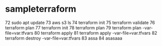 # sampleterraform

   72  sudo apt update
   73  aws s3 ls
   74  terraform init
   75  terraform validate
   76  terraform plan
   77  terraform init
   78  terraform plan
   79  terraform plan -var-file=var.tfvars
   80  terraform apply
   81  terraform apply -var-file=var.tfvars
   82  terraform destroy -var-file=var.tfvars
   83 assa
   84 asasaaa
